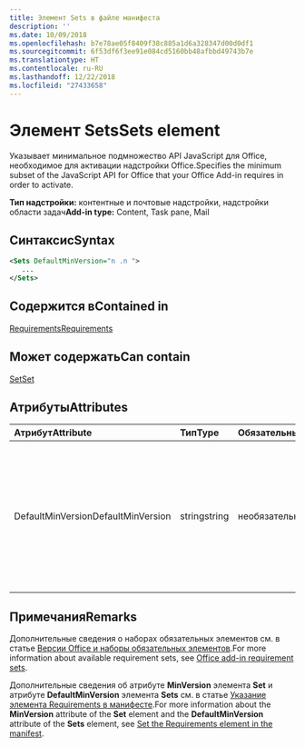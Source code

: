 ```yaml
---
title: Элемент Sets в файле манифеста
description: ''
ms.date: 10/09/2018
ms.openlocfilehash: b7e78ae05f8409f38c885a1d6a328347d00d0df1
ms.sourcegitcommit: 6f53df6f3ee91e084cd5160bb48afbbd49743b7e
ms.translationtype: HT
ms.contentlocale: ru-RU
ms.lasthandoff: 12/22/2018
ms.locfileid: "27433658"
---
```

# <a name="sets-element"></a><span data-ttu-id="f3b55-102">Элемент Sets</span><span class="sxs-lookup"><span data-stu-id="f3b55-102">Sets element</span></span>

<span data-ttu-id="f3b55-103">Указывает минимальное подмножество API JavaScript для Office, необходимое для активации надстройки Office.</span><span class="sxs-lookup"><span data-stu-id="f3b55-103">Specifies the minimum subset of the JavaScript API for Office that your Office Add-in requires in order to activate.</span></span>

<span data-ttu-id="f3b55-104">**Тип надстройки:** контентные и почтовые надстройки, надстройки области задач</span><span class="sxs-lookup"><span data-stu-id="f3b55-104">**Add-in type:** Content, Task pane, Mail</span></span>

## <a name="syntax"></a><span data-ttu-id="f3b55-105">Синтаксис</span><span class="sxs-lookup"><span data-stu-id="f3b55-105">Syntax</span></span>

```XML
<Sets DefaultMinVersion="n .n ">
   ...
</Sets>
```

## <a name="contained-in"></a><span data-ttu-id="f3b55-106">Содержится в</span><span class="sxs-lookup"><span data-stu-id="f3b55-106">Contained in</span></span>

[<span data-ttu-id="f3b55-107">Requirements</span><span class="sxs-lookup"><span data-stu-id="f3b55-107">Requirements</span></span>](requirements.md)

## <a name="can-contain"></a><span data-ttu-id="f3b55-108">Может содержать</span><span class="sxs-lookup"><span data-stu-id="f3b55-108">Can contain</span></span>

[<span data-ttu-id="f3b55-109">Set</span><span class="sxs-lookup"><span data-stu-id="f3b55-109">Set</span></span>](set.md)

## <a name="attributes"></a><span data-ttu-id="f3b55-110">Атрибуты</span><span class="sxs-lookup"><span data-stu-id="f3b55-110">Attributes</span></span>

|<span data-ttu-id="f3b55-111">**Атрибут**</span><span class="sxs-lookup"><span data-stu-id="f3b55-111">**Attribute**</span></span>|<span data-ttu-id="f3b55-112">**Тип**</span><span class="sxs-lookup"><span data-stu-id="f3b55-112">**Type**</span></span>|<span data-ttu-id="f3b55-113">**Обязательный**</span><span class="sxs-lookup"><span data-stu-id="f3b55-113">**Required**</span></span>|<span data-ttu-id="f3b55-114">**Описание**</span><span class="sxs-lookup"><span data-stu-id="f3b55-114">**Description**</span></span>|
|:-----|:-----|:-----|:-----|
|<span data-ttu-id="f3b55-115">DefaultMinVersion</span><span class="sxs-lookup"><span data-stu-id="f3b55-115">DefaultMinVersion</span></span>|<span data-ttu-id="f3b55-116">string</span><span class="sxs-lookup"><span data-stu-id="f3b55-116">string</span></span>|<span data-ttu-id="f3b55-117">необязательный</span><span class="sxs-lookup"><span data-stu-id="f3b55-117">optional</span></span>|<span data-ttu-id="f3b55-p101">Задает значение атрибута **MinVersion** по умолчанию для всех дочерних элементов [Set](set.md). Значение по умолчанию: "1.1".</span><span class="sxs-lookup"><span data-stu-id="f3b55-p101">Specifies the default  **MinVersion** attribute value for all child [Set](set.md) elements. The default value is "1.1".</span></span>|

## <a name="remarks"></a><span data-ttu-id="f3b55-120">Примечания</span><span class="sxs-lookup"><span data-stu-id="f3b55-120">Remarks</span></span>

<span data-ttu-id="f3b55-121">Дополнительные сведения о наборах обязательных элементов см. в статье [Версии Office и наборы обязательных элементов](https://docs.microsoft.com/office/dev/add-ins/develop/office-versions-and-requirement-sets).</span><span class="sxs-lookup"><span data-stu-id="f3b55-121">For more information about available requirement sets, see [Office add-in requirement sets](https://docs.microsoft.com/office/dev/add-ins/develop/office-versions-and-requirement-sets).</span></span>

<span data-ttu-id="f3b55-122">Дополнительные сведения об атрибуте **MinVersion** элемента **Set** и атрибуте **DefaultMinVersion** элемента **Sets** см. в статье [Указание элемента Requirements в манифесте](https://docs.microsoft.com/office/dev/add-ins/develop/specify-office-hosts-and-api-requirements#set-the-requirements-element-in-the-manifest).</span><span class="sxs-lookup"><span data-stu-id="f3b55-122">For more information about the  **MinVersion** attribute of the **Set** element and the **DefaultMinVersion** attribute of the **Sets** element, see [Set the Requirements element in the manifest](https://docs.microsoft.com/office/dev/add-ins/develop/specify-office-hosts-and-api-requirements#set-the-requirements-element-in-the-manifest).</span></span>

